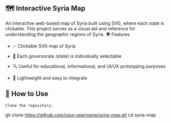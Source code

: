 ## 🗺️ Interactive Syria Map

An interactive web-based map of Syria built using SVG, where each state is clickable. This project serves as a visual aid and reference for understanding the geographic regions of Syria.
🌍 Features

- ✅ Clickable SVG map of Syria

- 📍 Each governorate (state) is individually selectable

- 🔍 Useful for educational, informational, and UI/UX prototyping purposes

- 🧩 Lightweight and easy to integrate

## 🔧 How to Use

    Clone the repository:

git clone https://github.com/your-username/syria-map.git
cd syria-map
